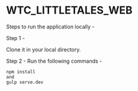 # WTC_LITTLETALES_WEB

Steps to run the application locally - 

Step 1 - 

Clone it in your local directory.

Step 2 - Run the following commands -

    npm install
    and
    gulp serve.dev
    

